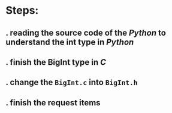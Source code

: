 #   Steps:　　
## . reading the source code of the ***Python*** to understand the int type in ***Python***   
## . finish the BigInt type in ***C***  
## . change the `BigInt.c` into `BigInt.h`  
## . finish the request items
